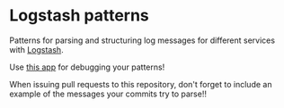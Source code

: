 # Logstash patterns

Patterns for parsing and structuring log messages for different
services with [Logstash](http://logstash.net).

Use [this app](https://grokdebug.herokuapp.com/) for debugging your
patterns!

When issuing pull requests to this repository, don't forget to include an example of the messages your commits try to parse!!
